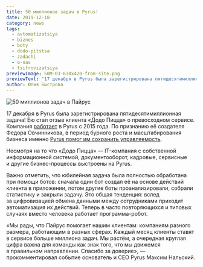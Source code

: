 ```yaml
---
title: 50 миллионов задач в Pyrus!
date: 2019-12-18
category: news
tags:
  - avtomatizatsiya
  - biznes
  - boty
  - dodo-pitstsa
  - zadachi
  - o-nas
  - tsifrovizatsiya
previewImage: 50M-03-630x420-from-site.png
previewText: "17 декабря в Pyrus была зарегистрирована пятидесятимиллионная задача! Ею стал отзыв клиента «Додо Пицца» о превосходном сервисе. Компания работает в Pyrus c 2015 года. По признанию её создателя Федора Овчинникова, в период бурного роста и масштабирования бизнеса именно Pyrus помог им сохранить управляемость."
author: Юлия Быстрова
---
```

![50 миллионов задач в Пайрус](50M.webp)

17 декабря в Pyrus была зарегистрирована пятидесятимиллионная задача! Ею стал отзыв клиента «Додо Пицца» о превосходном сервисе. Компания [работает](https://www.youtube.com/watch?v=iSlqUnDm1bI&feature=youtu.be) в Pyrus c 2015 года. По признанию её создателя Федора Овчинникова, в период бурного роста и масштабирования бизнеса именно [Pyrus помог им сохранить управляемость](https://vc.ru/story/49681-dodo-picca-kak-zapustit-biznes-raketu-i-ne-poteryat-upravleniya).

Несмотря на то что «Додо Пицца» — IT-компания с собственной информационной системой, документооборот, кадровые, сервисные и другие бизнес-процессы выстроены на Pyrus.

Важно отметить, что юбилейная задача была полностью обработана при помощи ботов: сначала один бот создал её на основе действий клиента в приложении, потом другие боты проанализировали, собрали статистику и закрыли задачу. Это общая тенденция: вслед за цифровизацией обмена данными между сотрудниками приходит автоматизация их действий. Теперь в часто повторяющихся и типовых случаях вместо человека работает программа-робот.

«Мы рады, что Пайрус помогает нашим клиентам: компаниям разного размера, работающим в разных сферах. Каждый месяц клиенты ставят в сервисе больше миллиона задач. Мы растём, а очередная круглая цифра важна для команды как знак того, что мы движемся в правильном направлении. Спасибо за доверие», — прокомментировал событие основатель и СEO Pyrus Максим Нальский.